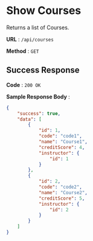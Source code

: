 # Show Courses

Returns a list of Courses.

**URL** : `/api/courses`

**Method** : `GET`

## Success Response

**Code** : `200 OK`

**Sample Response Body** :

```json
{
    "success": true,
    "data": [
        {
            "id": 1,
            "code": "code1",
            "name": "Course1",
            "creditScore": 4,
            "instructor": {
                "id": 1
            }
        },
        {
            "id": 2,
            "code": "code2",
            "name": "Course2",
            "creditScore": 5,
            "instructor": {
                "id": 2
            }
        }
    ]
}
```
